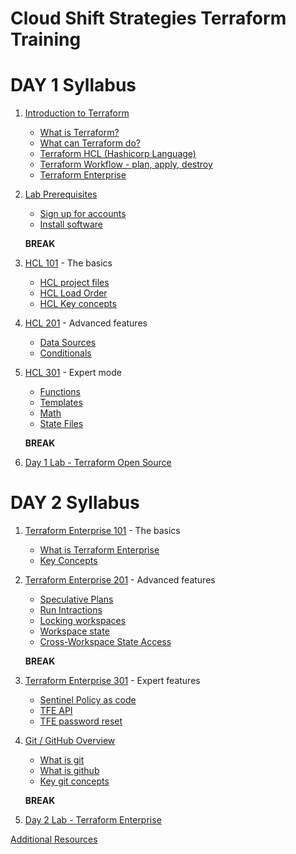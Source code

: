 # Cloud Shift Strategies Terraform Training

# DAY 1 Syllabus

1. [Introduction to Terraform](docs/introduction.md)
    * [What is Terraform?](docs/introduction.md#1-what-is-terraform)
    * [What can Terraform do?](docs/introduction.md#2-what-can-terraform-do)
    * [Terraform HCL (Hashicorp Language)](docs/introduction.md#3-what-is-hcl-hashicorp-language)
    * [Terraform Workflow - plan, apply, destroy](docs/introduction.md#4-workflows-matter)
    * [Terraform Enterprise](docs/introduction.md#5-terraform-enterprise)
    
2. [Lab Prerequisites](docs/prereqs.md)
    * [Sign up for accounts](docs/prereqs.md#sign-up-for-accounts)
    * [Install software](docs/prereqs.md#install-software)
    
   **BREAK**
    
4. [HCL 101](docs/hcl101.md) - The basics
    * [HCL project files](docs/hcl101.md#hcl-project-files)
    * [HCL Load Order](docs/hcl101.md#hcl-load-order)
    * [HCL Key concepts](docs/hcl101.md#terraform-hcl-key-concepts)

5. [HCL 201](docs/hcl201.md) - Advanced features
    * [Data Sources](docs/hcl201.md#data-sources)
    * [Conditionals](docs/hcl201.md#conditionals)

6. [HCL 301](docs/hcl301.md) - Expert mode
    * [Functions](docs/hcl301.md#built-in-functions)
    * [Templates](docs/hcl301.md#templates)
    * [Math](docs/hcl301.md#math)
    * [State Files](docs/hcl301.md#state-files)
    
    **BREAK**

8. [Day 1 Lab - Terraform Open Source](labs/lab1.md)

# DAY 2 Syllabus
    
1. [Terraform Enterprise 101](docs/tfe101.md) - The basics
    * [What is Terraform Enterprise](docs/tfe101.md#what-is-terraform-enterprise)
    * [Key Concepts](docs/tfe101.md#key-concepts)

2. [Terraform Enterprise 201](docs/tfe201.md) - Advanced features
    * [Speculative Plans](docs/tfe201.md#speculative-planshttpswwwterraformiodocsenterpriserunindexhtmlspeculative-plans)
    * [Run Intractions](docs/tfe201.md#run-intractionshttpswwwterraformiodocsenterpriserunindexhtmlinteracting-with-runs)
    * [Locking workspaces](docs/tfe201.md#locking-workspaceshttpswwwterraformiodocsenterpriserunindexhtmllocking-workspaces-preventing-runs-)
    * [Workspace state](docs/tfe201.md#workspace-statehttpswwwterraformiodocsenterpriserunindexhtmlterraform-state-in-tfe)
    * [Cross-Workspace State Access](docs/tfe201.md#cross-workspace-state-accesshttpswwwterraformiodocsenterpriserunindexhtmlcross-workspace-state-access)

    **BREAK**

3. [Terraform Enterprise 301](docs/tfe301.md) - Expert features
    * [Sentinel Policy as code](docs/tfe301.md#sentinel-policy-as-codehttpswwwterraformiodocsenterprisesentinelindexhtml)
    * [TFE API](docs/tfe301.md#tfe-apihttpswwwterraformiodocsenterpriseapiindexhtml)
    * [TFE password reset](docs/tfe301.md#tfe-password-resethttpsgithubcomcloudshiftstrategiestfe_passwd_reset)

4. [Git / GitHub Overview](docs/github.md)
    * [What is git](docs/github.md#what-is-git)
    * [What is github](docs/github.md#what-is-github)
    * [Key git concepts](docs/github.md#key-git-concepts)

    **BREAK**

5. [Day 2 Lab - Terraform Enterprise](labs/lab2.md)
    
[Additional Resources](docs/resources.md)
